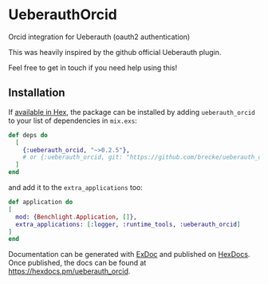 # UeberauthOrcid

Orcid integration for Ueberauth (oauth2 authentication)

This was heavily inspired by the github official Ueberauth plugin.

Feel free to get in touch if you need help using this!

## Installation

If [available in Hex](https://hex.pm/docs/publish), the package can be installed
by adding `ueberauth_orcid` to your list of dependencies in `mix.exs`:

```elixir
def deps do
  [
    {:ueberauth_orcid, "~>0.2.5"},
    # or {:ueberauth_orcid, git: "https://github.com/brecke/ueberauth_orcid", tag: "0.2.5"}
  ]
end
```

and add it to the `extra_applications` too:

```elixir
def application do
[
  mod: {Benchlight.Application, []},
  extra_applications: [:logger, :runtime_tools, :ueberauth_orcid]
]
end

```

Documentation can be generated with [ExDoc](https://github.com/elixir-lang/ex_doc)
and published on [HexDocs](https://hexdocs.pm). Once published, the docs can
be found at <https://hexdocs.pm/ueberauth_orcid>.
